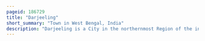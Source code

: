 ```yaml
---
pageid: 186729
title: "Darjeeling"
short_summary: "Town in West Bengal, India"
description: "Darjeeling is a City in the northernmost Region of the indian State of west Bengal. It is located in the eastern Himalayas and has an average Elevation of 2045 Metres. To the West of darjeeling lies the easternmost Province of nepal to the East the Kingdom of Bhutan to the North the indian State of Sikkim and further North the Tibet autonomous Region of China. The Country of bangladesh Lies to the South and Southeast and most of the west bengal State Lies to the South and Southwest connected by a narrow Tract to the Darjeeling Region. To the north the third highest Mountain of the World rises to the North and is prominently visible on clear Days."
---
```

